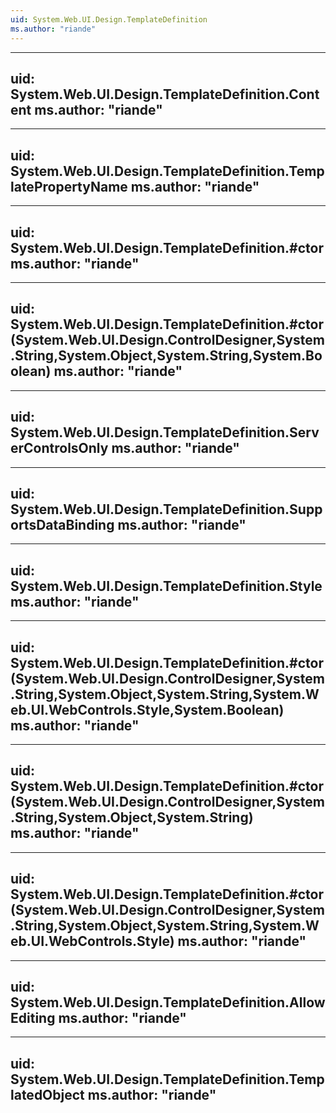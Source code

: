 ```yaml
---
uid: System.Web.UI.Design.TemplateDefinition
ms.author: "riande"
---
```


---
uid: System.Web.UI.Design.TemplateDefinition.Content
ms.author: "riande"
---

---
uid: System.Web.UI.Design.TemplateDefinition.TemplatePropertyName
ms.author: "riande"
---

---
uid: System.Web.UI.Design.TemplateDefinition.#ctor
ms.author: "riande"
---

---
uid: System.Web.UI.Design.TemplateDefinition.#ctor(System.Web.UI.Design.ControlDesigner,System.String,System.Object,System.String,System.Boolean)
ms.author: "riande"
---

---
uid: System.Web.UI.Design.TemplateDefinition.ServerControlsOnly
ms.author: "riande"
---

---
uid: System.Web.UI.Design.TemplateDefinition.SupportsDataBinding
ms.author: "riande"
---

---
uid: System.Web.UI.Design.TemplateDefinition.Style
ms.author: "riande"
---

---
uid: System.Web.UI.Design.TemplateDefinition.#ctor(System.Web.UI.Design.ControlDesigner,System.String,System.Object,System.String,System.Web.UI.WebControls.Style,System.Boolean)
ms.author: "riande"
---

---
uid: System.Web.UI.Design.TemplateDefinition.#ctor(System.Web.UI.Design.ControlDesigner,System.String,System.Object,System.String)
ms.author: "riande"
---

---
uid: System.Web.UI.Design.TemplateDefinition.#ctor(System.Web.UI.Design.ControlDesigner,System.String,System.Object,System.String,System.Web.UI.WebControls.Style)
ms.author: "riande"
---

---
uid: System.Web.UI.Design.TemplateDefinition.AllowEditing
ms.author: "riande"
---

---
uid: System.Web.UI.Design.TemplateDefinition.TemplatedObject
ms.author: "riande"
---
